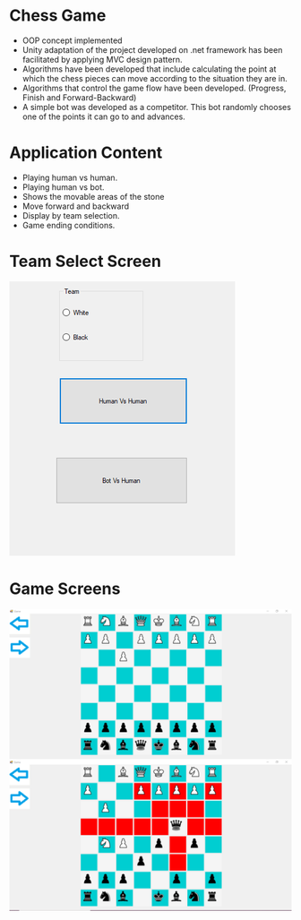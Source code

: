 # Chess Game

- OOP concept implemented
- Unity adaptation of the project developed on .net framework has been facilitated by applying MVC design pattern.
- Algorithms have been developed that include calculating the point at which the chess pieces can move according to the situation they are in.
- Algorithms that control the game flow have been developed. (Progress, Finish and Forward-Backward)
- A simple bot was developed as a competitor. This bot randomly chooses one of the points it can go to and advances.

# Application Content

<ul>
  <li> Playing human vs human.</li>
  <li>Playing human vs bot. </li>
  <li>Shows the movable areas of the stone</li>
  <li>Move forward and backward </li>
  <li>Display by team selection.</li>
  <li>Game ending conditions. </li>
</ul>

# Team Select Screen

![](image_1.PNG)

# Game Screens

![](image_2.PNG)
![](image_3.PNG)
